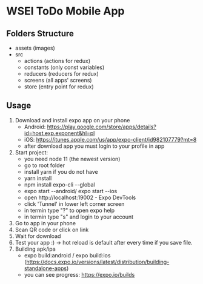 # **WSEI ToDo Mobile App**

## **Folders Structure**

- assets (images)
- src
  - actions (actions for redux)
  - constants (only const variables)
  - reducers (reducers for redux)
  - screens (all apps' screens)
  - store (entry point for redux)

## **Usage**

1. Download and install expo app on your phone
   - Android: https://play.google.com/store/apps/details?id=host.exp.exponent&hl=pl
   - iOS: https://itunes.apple.com/us/app/expo-client/id982107779?mt=8
   - after download app you must login to your profile in app
2. Start project:
   - you need node 11 (the newest version)
   - go to root folder
   - install yarn if you do not have
   - yarn install
   - npm install expo-cli --global
   - expo start --android/ expo start --ios
   - open http://localhost:19002 - Expo DevTools
   - click 'Tunnel' in lower left corner screen
   - in termin type "?" to open expo help
   - in termin type "s" and login to your account
3. Go to app in your phone
4. Scan QR code or click on link
5. Wait for download
6. Test your app :) -> hot reload is default after every time if you save file.
7. Building apk/ipa
   - expo build:android / expo build:ios (https://docs.expo.io/versions/latest/distribution/building-standalone-apps)
   - you can see progress: https://expo.io/builds
